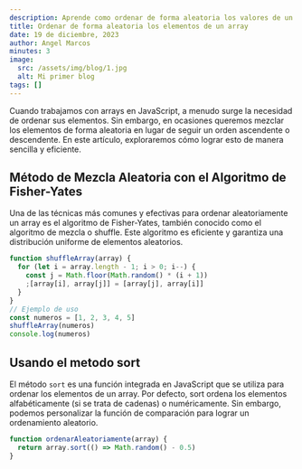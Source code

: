 ```yaml
---
description: Aprende como ordenar de forma aleatoria los valores de un array
title: Ordenar de forma aleatoria los elementos de un array
date: 19 de diciembre, 2023
author: Angel Marcos
minutes: 3
image:
  src: /assets/img/blog/1.jpg
  alt: Mi primer blog
tags: []
---
```


Cuando trabajamos con arrays en JavaScript, a menudo surge la necesidad de ordenar sus elementos. Sin embargo, en ocasiones queremos mezclar los elementos de forma aleatoria en lugar de seguir un orden ascendente o descendente. En este artículo, exploraremos cómo lograr esto de manera sencilla y eficiente.

## Método de Mezcla Aleatoria con el Algoritmo de Fisher-Yates

Una de las técnicas más comunes y efectivas para ordenar aleatoriamente un array es el algoritmo de Fisher-Yates, también conocido como el algoritmo de mezcla o shuffle. Este algoritmo es eficiente y garantiza una distribución uniforme de elementos aleatorios.

```js
function shuffleArray(array) {
  for (let i = array.length - 1; i > 0; i--) {
    const j = Math.floor(Math.random() * (i + 1))
    ;[array[i], array[j]] = [array[j], array[i]]
  }
}
// Ejemplo de uso
const numeros = [1, 2, 3, 4, 5]
shuffleArray(numeros)
console.log(numeros)
```

## Usando el metodo sort

El método `sort` es una función integrada en JavaScript que se utiliza para ordenar los elementos de un array. Por defecto, sort ordena los elementos alfabéticamente (si se trata de cadenas) o numéricamente. Sin embargo, podemos personalizar la función de comparación para lograr un ordenamiento aleatorio.

```javascript
function ordenarAleatoriamente(array) {
  return array.sort(() => Math.random() - 0.5)
}
```
